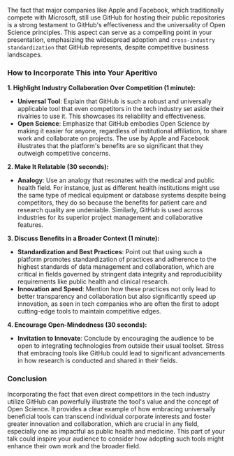 The fact that major companies like Apple and Facebook, which traditionally compete with Microsoft, still use GitHub for hosting their public repositories is a strong testament to GitHub's effectiveness and the universality of Open Science principles. This aspect can serve as a compelling point in your presentation, emphasizing the widespread adoption and `cross-industry standardization` that GitHub represents, despite competitive business landscapes.

### How to Incorporate This into Your Aperitivo

**1. Highlight Industry Collaboration Over Competition (1 minute):**
- **Universal Tool**: Explain that GitHub is such a robust and universally applicable tool that even competitors in the tech industry set aside their rivalries to use it. This showcases its reliability and effectiveness.
- **Open Science**: Emphasize that GitHub embodies Open Science by making it easier for anyone, regardless of institutional affiliation, to share work and collaborate on projects. The use by Apple and Facebook illustrates that the platform's benefits are so significant that they outweigh competitive concerns.

**2. Make It Relatable (30 seconds):**
- **Analogy**: Use an analogy that resonates with the medical and public health field. For instance, just as different health institutions might use the same type of medical equipment or database systems despite being competitors, they do so because the benefits for patient care and research quality are undeniable. Similarly, GitHub is used across industries for its superior project management and collaborative features.

**3. Discuss Benefits in a Broader Context (1 minute):**
- **Standardization and Best Practices**: Point out that using such a platform promotes standardization of practices and adherence to the highest standards of data management and collaboration, which are critical in fields governed by stringent data integrity and reproducibility requirements like public health and clinical research.
- **Innovation and Speed**: Mention how these practices not only lead to better transparency and collaboration but also significantly speed up innovation, as seen in tech companies who are often the first to adopt cutting-edge tools to maintain competitive edges.

**4. Encourage Open-Mindedness (30 seconds):**
- **Invitation to Innovate**: Conclude by encouraging the audience to be open to integrating technologies from outside their usual toolset. Stress that embracing tools like GitHub could lead to significant advancements in how research is conducted and shared in their fields.

### Conclusion
Incorporating the fact that even direct competitors in the tech industry utilize GitHub can powerfully illustrate the tool's value and the concept of Open Science. It provides a clear example of how embracing universally beneficial tools can transcend individual corporate interests and foster greater innovation and collaboration, which are crucial in any field, especially one as impactful as public health and medicine. This part of your talk could inspire your audience to consider how adopting such tools might enhance their own work and the broader field.
